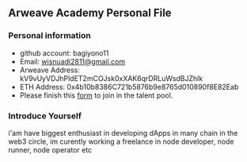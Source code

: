 ## Arweave Academy Personal File

### Personal information

- github account: bagiyono11
- Email: wisnuadi2811@gmail.com
- Arweave Address: kV9vUyVDJhPldET2mCOJsk0xXAK6qrDRLuWsdBJZhlk
- ETH Address: 0x4b10b8386C721b5876b9e8765d010890f8E82Eab
- Please finish this [form](https://docs.google.com/forms/d/e/1FAIpQLSfWA5fIIcBgmRppm3jNz5vmf9Mai_QMVil-2pO4r7YKn_Zhtw/viewform?usp=sf_link) to join in the talent pool.

### Introduce Yourself
 i'am have biggest enthusiast in developing dApps in many chain in the web3 circle, im curently working a freelance in node developer, node runner, node operator etc
